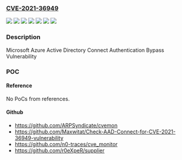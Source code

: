 ### [CVE-2021-36949](https://cve.mitre.org/cgi-bin/cvename.cgi?name=CVE-2021-36949)
![](https://img.shields.io/static/v1?label=Product&message=Azure%20Active%20Directory%20Connect%20Provisioning%20Agent&color=blue)
![](https://img.shields.io/static/v1?label=Product&message=Microsoft%20Azure%20Active%20Directory%20Connect%201.X.Y.Z&color=blue)
![](https://img.shields.io/static/v1?label=Product&message=Microsoft%20Azure%20Active%20Directory%20Connect%202.0.X.Y&color=blue)
![](https://img.shields.io/static/v1?label=Version&message=1.0.0.0%3C%201.6.11.3%20&color=brighgreen)
![](https://img.shields.io/static/v1?label=Version&message=1.1.0.0%3C%201.1.582.0%20&color=brighgreen)
![](https://img.shields.io/static/v1?label=Version&message=2.0.0.0%3C%202.0.8.0%20&color=brighgreen)
![](https://img.shields.io/static/v1?label=Vulnerability&message=Elevation%20of%20Privilege&color=brighgreen)

### Description

Microsoft Azure Active Directory Connect Authentication Bypass Vulnerability

### POC

#### Reference
No PoCs from references.

#### Github
- https://github.com/ARPSyndicate/cvemon
- https://github.com/Maxwitat/Check-AAD-Connect-for-CVE-2021-36949-vulnerability
- https://github.com/n0-traces/cve_monitor
- https://github.com/r0eXpeR/supplier

